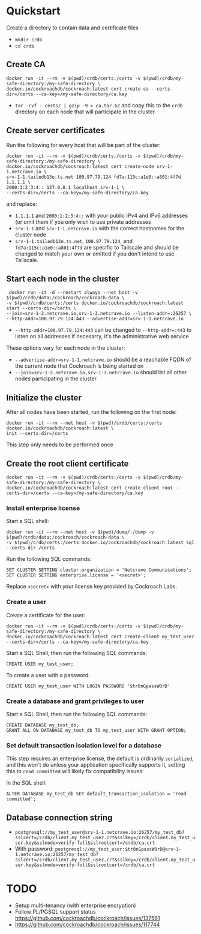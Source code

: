 # Quickstart 
Create a directory to contain data and certificate files 
- `mkdir crdb`
- `cd crdb`

## Create CA
```
docker run -it --rm -v $(pwd)/crdb/certs:/certs -v $(pwd)/crdb/my-safe-directory:/my-safe-directory \
docker.io/cockroachdb/cockroach:latest cert create-ca --certs-dir=/certs --ca-key=/my-safe-directory/ca.key
```

- `tar -cvf - certs/ | gzip -9 > ca.tar.GZ` and copy this to the `crdb` directory on each node that will participate in the cluster.

## Create server certificates

Run the following for every host that will be part of the cluster: 
```
docker run -it --rm -v $(pwd)/crdb/certs:/certs -v $(pwd)/crdb/my-safe-directory:/my-safe-directory \
docker.io/cockroachdb/cockroach:latest cert create-node srv-1-1.netcrave.io \
srv-1-1.tailedb13e.ts.net 100.97.79.124 fd7a:115c:a1e0::a801:4f7d 1.1.1.1 \
2000:1:2:3:4:: 127.0.0.1 localhost srv-1-1 \
--certs-dir=/certs --ca-key=/my-safe-directory/ca.key
```

and replace: 

- `1.1.1.1` and `2000:1:2:3:4::` with your public IPv4 and IPv6 addresses (or omit them if you only wish to use private addresses
- `srv-1-1` and `srv-1-1.netcrave.io` with the correct hostnames for the cluster node
- `srv-1-1.tailedb13e.ts.net`, `100.97.79.124`, and `fd7a:115c:a1e0::a801:4f7d` are specific to Tailscale and should be changed to match
your own or omitted if you don't intend to use Tailscale.

## Start each node in the cluster 

```
 docker run -it -d --restart always --net host -v $(pwd)/crdb/data:/cockroach/cockroach-data \
-v $(pwd)/crdb/certs:/certs docker.io/cockroachdb/cockroach:latest start --certs-dir=/certs \
--join=srv-1-2.netcrave.io,srv-1-3.netcrave.io --listen-addr=:26257 \
--http-addr=100.97.79.124:443 --advertise-addr=srv-1-1.netcrave.io
```

- `--http-addr=100.97.79.124:443` can be changed to `--http-addr=:443` to listen on all addresses if necesarry, it's the administrative web service

These options vary for each node in the cluster:
- `--advertise-addr=srv-1-1.netcrave.io` should be a reachable FQDN of the current node that Cockroach is being started on
- `--join=srv-1-2.netcrave.io,srv-1-3.netcrave.io` should list all other nodes participating in the cluster

## Initialize the cluster
After all nodes have been started, run the following on the first node: 

```
docker run -it --rm --net host -v $(pwd)/crdb/certs:/certs docker.io/cockroachdb/cockroach:latest \
init --certs-dir=/certs
```

This step only needs to be performed once 

## Create the root client certificate 

```
docker run -it --rm -v $(pwd)/crdb/certs:/certs -v $(pwd)/crdb/my-safe-directory:/my-safe-directory \
docker.io/cockroachdb/cockroach:latest cert create-client root --certs-dir=/certs --ca-key=/my-safe-directory/ca.key
```

### Install enterprise license
Start a SQL shell: 
```
docker run -it --rm --net host -v $(pwd)/dump/:/dump -v $(pwd)/crdb/data:/cockroach/cockroach-data \
-v $(pwd)/crdb/certs:/certs docker.io/cockroachdb/cockroach:latest sql --certs-dir /certs
```

Run the following SQL commands:

```
SET CLUSTER SETTING cluster.organization = 'Netcrave Communications';
SET CLUSTER SETTING enterprise.license = '<secret>';
```

Replace `<secret>` with your license key provided by Cockroach Labs. 

### Create a user 

Create a certificate for the user: 
```
docker run -it --rm -v $(pwd)/crdb/certs:/certs -v $(pwd)/crdb/my-safe-directory:/my-safe-directory \
docker.io/cockroachdb/cockroach:latest cert create-client my_test_user --certs-dir=/certs --ca-key=/my-safe-directory/ca.key
```

Start a SQL Shell, then run the following SQL commands: 
```
CREATE USER my_test_user;
```

To create a user with a password: 
```
CREATE USER my_test_user WITH LOGIN PASSWORD '$tr0nGpassW0rD'
```

### Create a database and grant privileges to user

Start a SQL Shell, then run the following SQL commands: 
```
CREATE DATABASE my_test_db;
GRANT ALL ON DATABASE my_test_db TO my_test_user WITH GRANT OPTION;
```

### Set default transaction isolation level for a database 
This step requires an enterprise license, the default is ordinarily `serialized`, and this won't do unless your application specifically supports it, setting this to `read committed` will likely fix compatibility issues: 

In the SQL shell:
```
ALTER DATABASE my_test_db SET default_transaction_isolation = 'read committed';
```

## Database connection string

- `postgresql://my_test_user@srv-1-1.netcrave.io:26257/my_test_db?sslcert=/crdb/client.my_test_user.crt&sslkey=/crdb/client.my_test_user.key&sslmode=verify-full&sslrootcert=/crdb/ca.crt`
- With password: `postgresql://my_test_user:$tr0nGpassW0rD@srv-1-1.netcrave.io:26257/my_test_db?sslcert=/crdb/client.my_test_user.crt&sslkey=/crdb/client.my_test_user.key&sslmode=verify-full&sslrootcert=/crdb/ca.crt`

# TODO
- Setup multi-tenancy (with enterprise encryption)
- Follow PL/PGSQL support status https://github.com/cockroachdb/cockroach/issues/137561
- https://github.com/cockroachdb/cockroach/issues/117744
